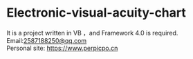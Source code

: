# Electronic-visual-acuity-chart
It is a project written in VB ，and Framework 4.0 is required.  
Email:2587188250@qq.com  
Personal site: https://www.perpicpo.cn  